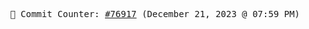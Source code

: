 <p align="center">
    <samp>
        📮 Commit Counter: <a href="https://github.com/Javascript-void0/Javascript-void0/commits/main">#76917</a> (December 21, 2023 @ 07:59 PM)
    </samp>
</p>